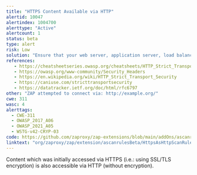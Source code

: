 ```yaml
---
title: "HTTPS Content Available via HTTP"
alertid: 10047
alertindex: 1004700
alerttype: "Active"
alertcount: 1
status: beta
type: alert
risk: Low
solution: "Ensure that your web server, application server, load balancer, etc. is configured to only serve such content via HTTPS. Consider implementing HTTP Strict Transport Security."
references:
   - https://cheatsheetseries.owasp.org/cheatsheets/HTTP_Strict_Transport_Security_Cheat_Sheet.html
   - https://owasp.org/www-community/Security_Headers
   - https://en.wikipedia.org/wiki/HTTP_Strict_Transport_Security
   - https://caniuse.com/stricttransportsecurity
   - https://datatracker.ietf.org/doc/html/rfc6797
other: "ZAP attempted to connect via: http://example.org/"
cwe: 311
wasc: 4
alerttags: 
  - CWE-311
  - OWASP_2017_A06
  - OWASP_2021_A05
  - WSTG-v42-CRYP-03
code: https://github.com/zaproxy/zap-extensions/blob/main/addOns/ascanrulesBeta/src/main/java/org/zaproxy/zap/extension/ascanrulesBeta/HttpsAsHttpScanRule.java
linktext: "org/zaproxy/zap/extension/ascanrulesBeta/HttpsAsHttpScanRule.java"
---
```

Content which was initially accessed via HTTPS (i.e.: using SSL/TLS encryption) is also accessible via HTTP (without encryption). 
